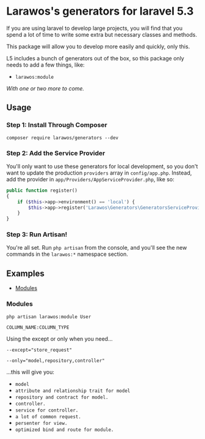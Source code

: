 # Larawos's generators for laravel 5.3

If you are using laravel to develop large projects, you will find that you spend a lot of time to write some extra but necessary classes and methods.

This package will allow you to develop more easily and quickly, only this.

L5 includes a bunch of generators out of the box, so this package only needs to add a few things, like:

- `larawos:module`

*With one or two more to come.*

## Usage

### Step 1: Install Through Composer

```
composer require larawos/generators --dev
```

### Step 2: Add the Service Provider

You'll only want to use these generators for local development, so you don't want to update the production  `providers` array in `config/app.php`. Instead, add the provider in `app/Providers/AppServiceProvider.php`, like so:

```php
public function register()
{
    if ($this->app->environment() == 'local') {
        $this->app->register('Larawos\Generators\GeneratorsServiceProvider');
    }
}
```


### Step 3: Run Artisan!

You're all set. Run `php artisan` from the console, and you'll see the new commands in the `larawos:*` namespace section.

## Examples

- [Modules](#modules)

### Modules

```
php artisan larawos:module User
```

```
COLUMN_NAME:COLUMN_TYPE
```

Using the except or only when you need...

```
--except="store_request"
```

```
--only="model,repository,controller"
```

...this will give you:

- `model`
- `attribute and relationship trait for model`
- `repository and contract for model.`
- `controller.`
- `service for controller.`
- `a lot of common request.`
- `persenter for view.`
- `optimized bind and route for module.`
